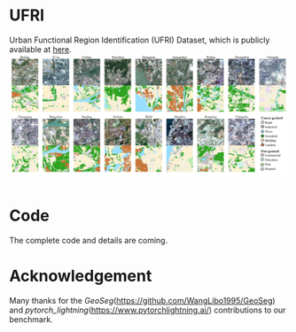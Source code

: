 # UFRI
Urban Functional Region Identification (UFRI) Dataset, which is publicly available at [here](https://pan.baidu.com/s/1ZMpZhzifnengh0aVgyVTlg).
![Some samples](Dataset_samples.jpg)
# Code
The complete code and details are coming.
# Acknowledgement
Many thanks for the *GeoSeg*(https://github.com/WangLibo1995/GeoSeg) and *pytorch_lightning*(https://www.pytorchlightning.ai/) contributions to our benchmark.
